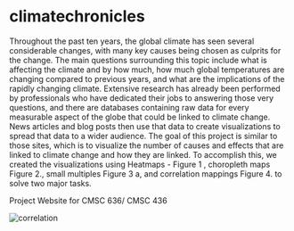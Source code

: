 # climatechronicles
Throughout the past ten years, the global climate has seen several considerable changes, with many key causes being chosen as culprits for the change. The main questions surrounding this topic include what is affecting the climate and by how much, how much global temperatures are changing compared to previous years, and what are the implications of the rapidly changing climate. Extensive research has already been performed by professionals who have dedicated their jobs to answering those very questions, and there are databases containing raw data for every measurable aspect of the globe that could be linked to climate change. News articles and blog posts then use that data to create visualizations to spread that data to a wider audience. The goal of this project is similar to those sites, which is to visualize the number of causes and effects that are linked to climate change and how they are linked. To accomplish this, we created the visualizations using Heatmaps - Figure 1 , choropleth maps Figure 2., small multiples Figure 3 a, and correlation mappings Figure 4. to solve two major tasks.

 Project Website for CMSC 636/ CMSC 436
 
![correlation](https://github.com/ramasai840/DataVizproject/assets/66384225/5b95de64-6fb6-4377-871b-c4b529fa32f3)

